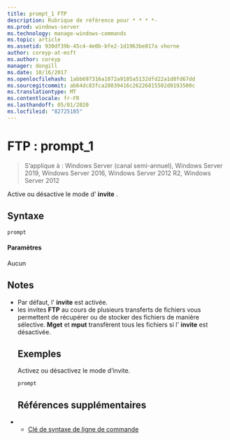 ```yaml
---
title: prompt_1 FTP
description: Rubrique de référence pour * * * *-
ms.prod: windows-server
ms.technology: manage-windows-commands
ms.topic: article
ms.assetid: 930df39b-45c4-4e0b-bfe2-1d1963be817a vhorne
author: coreyp-at-msft
ms.author: coreyp
manager: dongill
ms.date: 10/16/2017
ms.openlocfilehash: 1abb697316a1072a9185a5132dfd22a1d8fd67dd
ms.sourcegitcommit: ab64dc83fca28039416c26226815502d0193500c
ms.translationtype: MT
ms.contentlocale: fr-FR
ms.lasthandoff: 05/01/2020
ms.locfileid: "82725185"
---
```

# <a name="ftp-prompt_1"></a>FTP : prompt_1

> S’applique à : Windows Server (canal semi-annuel), Windows Server 2019, Windows Server 2016, Windows Server 2012 R2, Windows Server 2012

Active ou désactive le mode d' **invite** .   
## <a name="syntax"></a>Syntaxe  
```  
prompt  
```  
#### <a name="parameters"></a>Paramètres  
Aucun  
## <a name="remarks"></a>Notes   
- Par défaut, l' **invite** est activée.  
- les invites **FTP** au cours de plusieurs transferts de fichiers vous permettent de récupérer ou de stocker des fichiers de manière sélective.  **Mget** et **mput** transfèrent tous les fichiers si l' **invite** est désactivée.  
  ## <a name="examples"></a>Exemples  
  Activez ou désactivez le mode d’invite.  
  ```  
  prompt  
  ```  
  ## <a name="additional-references"></a>Références supplémentaires  
- - [Clé de syntaxe de ligne de commande](command-line-syntax-key.md)  
